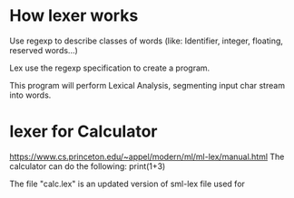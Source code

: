 # How lexer works
Use regexp to describe classes of words (like: Identifier, integer, floating, reserved words...)

Lex use the regexp specification to create a program.

This program will perform Lexical Analysis, segmenting input char stream into words.

# lexer for Calculator
<https://www.cs.princeton.edu/~appel/modern/ml/ml-lex/manual.html>
The calculator can do the following:
print(1+3)


The file "calc.lex" is an updated version of sml-lex file used for



